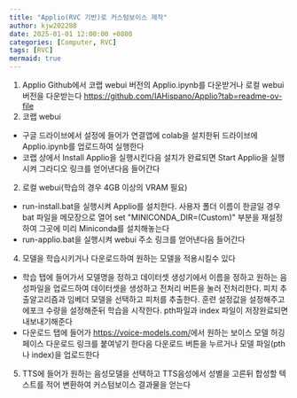 ```yaml
---
title: "Applio(RVC 기반)로 커스텀보이스 제작"
author: kjw202288
date: 2025-01-01 12:00:00 +0800
categories: [Computer, RVC]
tags: [RVC]
mermaid: true
---
```


1. Applio Github에서 코랩 webui 버전의 Applio.ipynb를 다운받거나 로컬 webui 버전을 다운받는다 <https://github.com/IAHispano/Applio?tab=readme-ov-file>
2. 코랩 webui
- 구글 드라이브에서 설정에 들어가 연결앱에 colab을 설치한뒤 드라이브에 Applio.ipynb를 업로드하여 실행한다
- 코랩 상에서 Install Applio을 실행시킨다음 설치가 완료되면 Start Applio을 실행시켜 그라디오 링크를 얻어낸다음 들어간다
2. 로컬 webui(학습의 경우 4GB 이상의 VRAM 필요)
- run-install.bat을 실행시켜 Applio를 설치한다. 사용자 폴더 이름이 한글일 경우 bat 파일을 메모장으로 열어 set "MINICONDA_DIR=(Custom)" 부분을 재설정하여 그곳에 미리 Miniconda를 설치해놓는다
- run-applio.bat을 실행시켜 webui 주소 링크를 얻어낸다음 들어간다
4. 모델을 학습시키거나 다운로드하여 원하는 모델을 적용시킬수 있다
- 학습 탭에 들어가서 모델명을 정하고 데이터셋 생성기에서 이름을 정하고 원하는 음성파일을 업로드하여 데이터셋을 생성하고 전처리 버튼을 눌러 전처리한다. 피치 추출알고리즘과 임베더 모델을 선택하고 피처를 추출한다. 훈련 설정값을 설정해주고 에포크 수량을 설정해준뒤 학습을 시작한다. pth파일과 index 파일이 저장완료되면 내보내기해준다
- 다운로드 탭에 들어가 <https://voice-models.com/>에서 원하는 보이스 모델 허깅페이스 다운로드 링크를 붙여넣기 한다음 다운로드 버튼을 누르거나 모델 파일(pth나 index)을 업로드한다
5. TTS에 들어가 원하는 음성모델을 선택하고 TTS음성에서 성별을 고른뒤 합성할 텍스트를 적어 변환하여 커스텀보이스 결과물을 얻는다